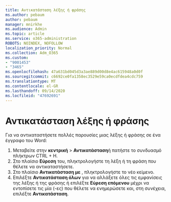 ```yaml
---
title: Αντικατάσταση λέξης ή φράσης
ms.author: pebaum
author: pebaum
manager: mnirkhe
ms.audience: Admin
ms.topic: article
ms.service: o365-administration
ROBOTS: NOINDEX, NOFOLLOW
localization_priority: Normal
ms.collection: Adm_O365
ms.custom:
- "9001453"
- "3465"
ms.openlocfilehash: 47a631bd045d3a3ae889d00d8e4ac615948a0d0f
ms.sourcegitcommit: c6692ce0fa1358ec3529e59ca0ecdfdea4cdc759
ms.translationtype: MT
ms.contentlocale: el-GR
ms.lasthandoff: 09/14/2020
ms.locfileid: "47692691"
---
```

# <a name="replace-a-word-or-phrase"></a>Αντικατάσταση λέξης ή φράσης

Για να αντικαταστήσετε πολλές παρουσίες μιας λέξης ή φράσης σε ένα έγγραφο του Word:

1. Μεταβείτε στην **κεντρική**  >  **Αντικατάσταση**ή πατήστε το συνδυασμό πλήκτρων CTRL + H.
2. Στο πλαίσιο **Εύρεση** του, πληκτρολογήστε τη λέξη ή τη φράση που θέλετε να αντικαταστήσετε. 
3. Στο πλαίσιο **Αντικατάσταση με** , πληκτρολογήστε το νέο κείμενο.
3. Επιλέξτε **Αντικατάσταση όλων** για να αλλάξετε όλες τις εμφανίσεις της λέξης ή της φράσης ή επιλέξτε **Εύρεση επόμενου** μέχρι να εντοπίσετε τις μία (-ες) που θέλετε να ενημερώσετε και, στη συνέχεια, επιλέξτε **Αντικατάσταση**.